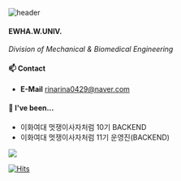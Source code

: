 ![header](https://capsule-render.vercel.app/api?type=Waving&text=Nakyeong%20Lee&height=180&fontColor=e8c5c6&fontSize=80&fontAlign=35&fontAlignY=45&stroke=e8c5c6&strokeWidth=3&desc=Backend%20Developer&descSize=30&descAlign=19.5&descAlignY=85&color=979797&animation=fadeIn)

#### EWHA.W.UNIV.
*Division of Mechanical & Biomedical Engineering*

#### 📫 Contact
* **E-Mail** rinarina0429@naver.com

#### 🎨 I've been...
* 이화여대 멋쟁이사자처럼 10기 BACKEND
* 이화여대 멋쟁이사자처럼 11기 운영진(BACKEND)

<a href="https://www.instagram.com/2.or_kng/" target="_blank"><img src="https://img.shields.io/badge/2.or_kng-E4405F?style=flat-square&logo=instagram&logoColor=FFFFFF"/></a>

[![Hits](https://hits.seeyoufarm.com/api/count/incr/badge.svg?url=https%3A%2F%2Fgithub.com%2Frinarina0429&count_bg=%23FF9494&title_bg=%23555555&icon=&icon_color=%23E7E7E7&title=👀&edge_flat=true)](https://hits.seeyoufarm.com)
